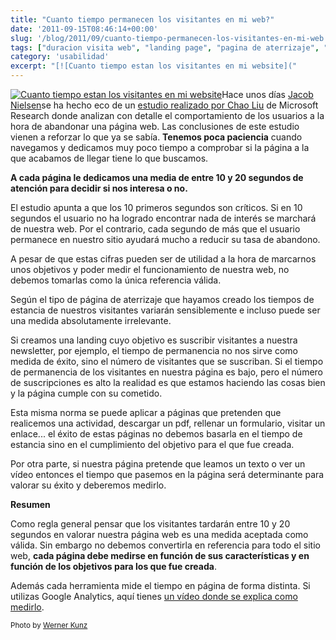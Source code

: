 ```yaml
---
title: "Cuanto tiempo permanecen los visitantes en mi web?"
date: '2011-09-15T08:46:14+00:00'
slug: '/blog/2011/09/cuanto-tiempo-permanecen-los-visitantes-en-mi-web'
tags: ["duracion visita web", "landing page", "pagina de aterrizaje", "tiempo medio en página", "usabilidad"]
category: 'usabilidad'
excerpt: "[![Cuanto tiempo estan los visitantes en mi website]("
---
```

[![Cuanto tiempo estan los visitantes en mi website](http://static.squarespace.com/static/5303797ae4b0c6ad9e43f072/5303ce80e4b0400995a883d6/5303cf40e4b0400995a88b74/1392758592389/time_flies2.jpg?format=original "time\_flies")](http://static.squarespace.com/static/5303797ae4b0c6ad9e43f072/5303ce80e4b0400995a883d6/5303cf40e4b0400995a88b74/1392758592389/time_flies2.jpg?format=original)Hace unos días [Jacob Nielsen](http://www.useit.com/alertbox/page-abandonment-time.html)se ha hecho eco de un [estudio realizado por Chao Liu](http://dx.doi.org/10.1145/1835449.1835513) de Microsoft Research donde analizan con detalle el comportamiento de los usuarios a la hora de abandonar una página web. Las conclusiones de este estudio vienen a reforzar lo que ya se sabía. **Tenemos poca paciencia** cuando navegamos y dedicamos muy poco tiempo a comprobar si la página a la que acabamos de llegar tiene lo que buscamos.

**A cada página le dedicamos una media de entre 10 y 20 segundos de atención para decidir si nos interesa o no.**

El estudio apunta a que los 10 primeros segundos son críticos. Si en 10 segundos el usuario no ha logrado encontrar nada de interés se marchará de nuestra web. Por el contrario, cada segundo de más que el usuario permanece en nuestro sitio ayudará mucho a reducir su tasa de abandono.

A pesar de que estas cifras pueden ser de utilidad a la hora de marcarnos unos objetivos y poder medir el funcionamiento de nuestra web, no debemos tomarlas como la única referencia válida.

Según el tipo de página de aterrizaje que hayamos creado los tiempos de estancia de nuestros visitantes variarán sensiblemente e incluso puede ser una medida absolutamente irrelevante.

Si creamos una landing cuyo objetivo es suscribir visitantes a nuestra newsletter, por ejemplo, el tiempo de permanencia no nos sirve como medida de éxito, sino el número de visitantes que se suscriban. Si el tiempo de permanencia de los visitantes en nuestra página es bajo, pero el número de suscripciones es alto la realidad es que estamos haciendo las cosas bien y la página cumple con su cometido.

Esta misma norma se puede aplicar a páginas que pretenden que realicemos una actividad, descargar un pdf, rellenar un formulario, visitar un enlace... el éxito de estas páginas no debemos basarla en el tiempo de estancia sino en el cumplimiento del objetivo para el que fue creada.

Por otra parte, si nuestra página pretende que leamos un texto o ver un vídeo entonces el tiempo que pasemos en la página será determinante para valorar su éxito y deberemos medirlo.

**Resumen**

Como regla general pensar que los visitantes tardarán entre 10 y 20 segundos en valorar nuestra página web es una medida aceptada como válida. Sin embargo no debemos convertirla en referencia para todo el sitio web, **cada página debe medirse en función de sus características y en función de los objetivos para los que fue creada**.

Además cada herramienta mide el tiempo en página de forma distinta. Si utilizas Google Analytics, aquí tienes [un vídeo donde se explica como medirlo](http://services.google.com/analytics/breeze/en/interpreting_reports_time/index.html "medir el tiempo en página de las visitas").

<small>Photo by <a title="Werner Kunz" href="http://www.flickr.com/photos/werkunz/5160818883/">Werner Kunz</a></small>

